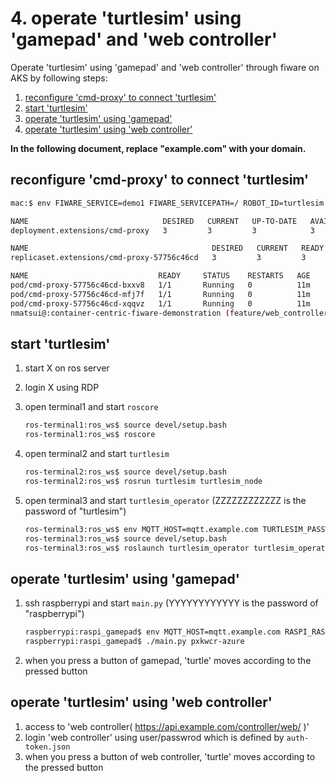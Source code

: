 # 4. operate 'turtlesim' using 'gamepad' and 'web controller'

Operate 'turtlesim' using 'gamepad' and 'web controller' through fiware on AKS by following steps:

1. [reconfigure 'cmd-proxy' to connect 'turtlesim'](#reconfigure-cmd-proxy-to-connect-turtlesim)
1. [start 'turtlesim'](#start-turtlesim)
1. [operate 'turtlesim' using 'gamepad'](#operate-turtlesim-using-gamepad)
1. [operate 'turtlesim' using 'web controller'](#operate-turtlesim-using-web-controller)

**In the following document, replace "example.com" with your domain.**

## reconfigure 'cmd-proxy' to connect 'turtlesim'

```bash
mac:$ env FIWARE_SERVICE=demo1 FIWARE_SERVICEPATH=/ ROBOT_ID=turtlesim ROBOT_TYPE=demo1 envsubst < controller/fiware-cmd-proxy.yaml | kubectl apply -f -
```

```bash
NAME                              DESIRED   CURRENT   UP-TO-DATE   AVAILABLE   AGE
deployment.extensions/cmd-proxy   3         3         3            3           11m

NAME                                         DESIRED   CURRENT   READY     AGE
replicaset.extensions/cmd-proxy-57756c46cd   3         3         3         11m

NAME                             READY     STATUS    RESTARTS   AGE
pod/cmd-proxy-57756c46cd-bxxv8   1/1       Running   0          11m
pod/cmd-proxy-57756c46cd-mfj7f   1/1       Running   0          11m
pod/cmd-proxy-57756c46cd-xqqvz   1/1       Running   0          11m
nmatsui@:container-centric-fiware-demonstration (feature/web_controller_using_basicauth *=)$
```

## start 'turtlesim'
1. start X on ros server
1. login X using RDP
1. open terminal1 and start `roscore`

    ```bash
    ros-terminal1:ros_ws$ source devel/setup.bash
    ros-terminal1:ros_ws$ roscore
    ```
1. open terminal2 and start `turtlesim`

    ```bash
    ros-terminal2:ros_ws$ source devel/setup.bash
    ros-terminal2:ros_ws$ rosrun turtlesim turtlesim_node
    ```
1. open terminal3 and start `turtlesim_operator` (ZZZZZZZZZZZZ is the password of "turtlesim")

    ```bash
    ros-terminal3:ros_ws$ env MQTT_HOST=mqtt.example.com TURTLESIM_PASSWORD=ZZZZZZZZZZZZ envsubst < src/turtlesim_operator/config/params-azure.yaml.template > src/turtlesim_operator/config/params.yaml
    ros-terminal3:ros_ws$ source devel/setup.bash
    ros-terminal3:ros_ws$ roslaunch turtlesim_operator turtlesim_operator.launch
    ```

## operate 'turtlesim' using 'gamepad'
1. ssh raspberrypi and start `main.py` (YYYYYYYYYYYY is the password of "raspberrypi")

    ```bash
    raspberrypi:raspi_gamepad$ env MQTT_HOST=mqtt.example.com RASPI_RASSWORD=YYYYYYYYYYYY envsubst < conf/pxkwcr-azure.yaml.template > conf/pxkwcr-azure.yaml
    raspberrypi:raspi_gamepad$ ./main.py pxkwcr-azure
    ```
1. when you press a button of gamepad, 'turtle' moves according to the pressed button

## operate 'turtlesim' using 'web controller'
1. access to 'web controller( https://api.example.com/controller/web/ )'
1. login 'web controller' using user/passwrod which is defined by `auth-token.json`
1. when you press a button of web controller, 'turtle' moves according to the pressed button
